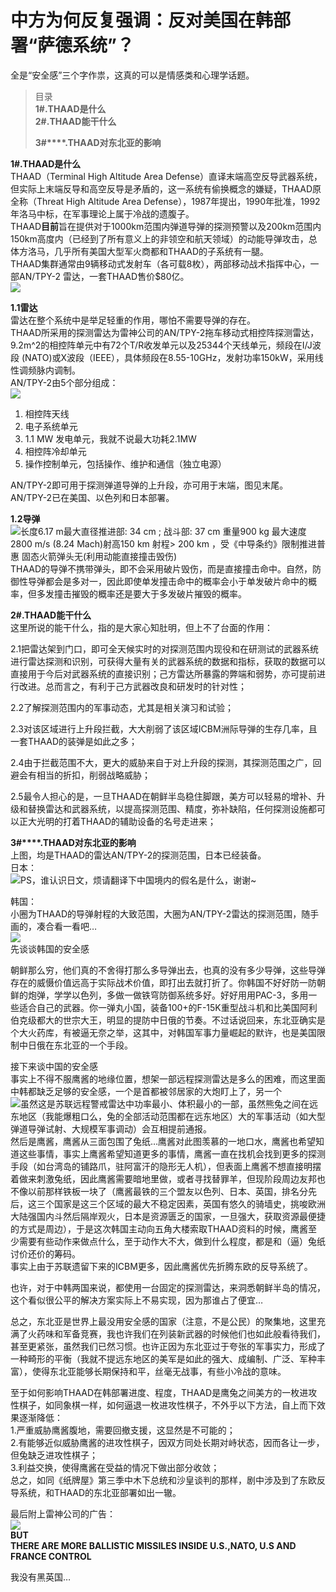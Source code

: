 # 中方为何反复强调：反对美国在韩部署“萨德系统”？

全是“安全感”三个字作祟，这真的可以是情感类和心理学话题。  

> 目录  
> **1#.THAAD是什么**  
> **2#.THAAD能干什么**  
>   
> **3#****.THAAD对东北亚的影响**

**1#.THAAD是什么**  
THAAD（Terminal High Altitude Area Defense）直译末端高空反导武器系统，但实际上末端反导和高空反导是矛盾的，这一系统有偷换概念的嫌疑，THAAD原全称（Threat High Altitude Area Defense），1987年提出，1990年批准，1992年洛马中标，在军事理论上属于冷战的遗腹子。  
THAAD**目前**旨在提供对于1000km范围内弹道导弹的探测预警以及200km范围内150km高度内（已经到了所有意义上的非领空和航天领域）的动能导弹攻击，总体方洛马，几乎所有美国大型军火商都和THAAD的子系统有一腿。  
THAAD集群通常由9辆移动式发射车（各可载8枚），两部移动战术指挥中心，一部AN/TPY-2 雷达，一套THAAD售价$80亿。  
![](https://pic2.zhimg.com/50/9942bd7f5be6d3af1ea70891adafae10_b.jpg)  

**1.1雷达**  
雷达在整个系统中是举足轻重的作用，哪怕不需要导弹的存在。  
THAAD所采用的探测雷达为雷神公司的AN/TPY-2拖车移动式相控阵探测雷达，9.2m^2的相控阵单元中有72个T/R收发单元以及25344个天线单元，频段在I/J波段 (NATO)或X波段（IEEE），具体频段在8.55-10GHz，发射功率150kW，采用线性调频脉内调制。  
AN/TPY-2由5个部分组成：  
![](https://pic4.zhimg.com/50/981d004c62f5e71f0aab347229f7d402_b.jpg)

1.  相控阵天线
2.  电子系统单元
3.  1.1 MW 发电单元，我就不说最大功耗2.1MW
4.  相控阵冷却单元
5.  操作控制单元，包括操作、维护和通信（独立电源）

AN/TPY-2即可用于探测弹道导弹的上升段，亦可用于末端，图见末尾。  
AN/TPY-2已在美国、以色列和日本部署。  

**1.2导弹**  
![](https://pic3.zhimg.com/50/9c1faf8aa07e4f4b9fa064b3e09a70e3_b.jpg)长度6.17 m最大直径推进部: 34 cm ; 战斗部: 37 cm 重量900 kg 最大速度2800 m/s (8.24 Mach)射高150 km 射程> 200 km ，受《中导条约》限制推进普惠 固态火箭弹头无(利用动能直接撞击毁伤)  
THAAD的导弹不携带弹头，即不会采用破片毁伤，而是直接撞击命中。自然，防御性导弹都会是多对一，因此即使单发撞击命中的概率会小于单发破片命中的概率，但多发撞击摧毁的概率还是要大于多发破片摧毁的概率。  

**2#.THAAD能干什么**  
这里所说的能干什么，指的是大家心知肚明，但上不了台面的作用：  

2.1把雷达架到门口，即可全天候实时的对探测范围内现役和在研测试的武器系统进行雷达探测和识别，可获得大量有关的武器系统的数据和指标，获取的数据可以直接用于今后对武器系统的直接识别；己方雷达所暴露的弊端和弱势，亦可提前进行改进。总而言之，有利于己方武器改良和研发时的针对性；  

2.2了解探测范围内的军事动态，尤其是相关演习和试验；  

2.3对该区域进行上升段拦截，大大削弱了该区域ICBM洲际导弹的生存几率，且一套THAAD的装弹是如此之多；  

2.4由于拦截范围不大，更大的威胁来自于对上升段的探测，其探测范围之广，回避会有相当的折扣，削弱战略威胁；  

2.5最令人担心的是，一旦THAAD在朝鲜半岛稳住脚跟，美方可以轻易的增补、升级和替换雷达和武器系统，以提高探测范围、精度，弥补缺陷，任何探测设施都可以正大光明的打着THAAD的辅助设备的名号走进来；  

**3#****.THAAD对东北亚的影响**  
上图，均是THAAD的雷达AN/TPY-2的探测范围，日本已经装备。  
日本：  
![](https://pic4.zhimg.com/50/b380f2119eeec6ad5cc6ff67245e533a_b.jpg)PS，谁认识日文，烦请翻译下中国境内的假名是什么，谢谢~  

韩国：  
小圈为THAAD的导弹射程的大致范围，大圈为AN/TPY-2雷达的探测范围，随手画的，凑合看一看吧…  
![](https://pic3.zhimg.com/50/db650c8088f6d49f3cc62d0677bc743a_b.jpg)  
先谈谈韩国的安全感  

朝鲜那么穷，他们真的不舍得打那么多导弹出去，也真的没有多少导弹，这些导弹存在的威慑价值远高于实际战术价值，即打出去就打折了。你韩国不好好防一防朝鲜的炮弹，学学以色列，多做一做铁穹防御系统多好。好好用用PAC-3，多用一些适合自己的武器。你一弹丸小国，装备100+的F-15K重型战斗机和比美国阿利伯克级都大的世宗大王，明显的提防中日俄的节奏。不过话说回来，东北亚确实是个大火药库，有被逼无奈之举，这其中，对韩国军事力量崛起的默许，也是美国限制中日俄在东北亚的一个手段。  

接下来谈中国的安全感  
事实上不得不服鹰酱的地缘位置，想架一部远程探测雷达是多么的困难，而这里面中韩都缺乏足够的安全感，一个是首都被邻居家的大炮盯上了，另一个  
![](https://pic4.zhimg.com/50/0a404dfe222405131cbf3c9a4edf5a4a_b.jpg)虽然这是苏联远程警戒雷达中功率最小、体积最小的一部，虽然熊兔之间在远东地区（我能爆粗口么，兔的全部活动范围都在远东地区）大的军事活动（如大型弹道导弹试射、大规模军事调动）会互相提前通报。  
然后是鹰酱，鹰酱从三面包围了兔纸…鹰酱对此图羡慕的一地口水，鹰酱也希望知道这些事情，事实上鹰酱希望知道更多的事情，鹰酱一直在找机会找到更多的探测手段（如台湾岛的铺路爪，驻阿富汗的隐形无人机），但表面上鹰酱不想直接明摆着做来刺激兔纸，因此鹰酱需要暗地里做，或者寻找替罪羊，但现阶段周边友邦也不像以前那样铁板一块了（鹰酱最铁的三个盟友以色列、日本、英国，排名分先后，这三个国家是这三个区域的最大不稳定因素，英国有悠久的骑墙史，挑唆欧洲大陆强国内斗然后隔岸观火，日本是资源匮乏的国家，一旦强大，获取资源最便捷的方式是周边），于是这次韩国主动向五角大楼索取THAAD资料的时候，鹰酱至少需要有些动作来做点什么，至于动作大不大，做到什么程度，都是和（逼）兔纸讨价还价的筹码。  
事实上由于苏联遗留下来的ICBM更多，因此鹰酱优先折腾东欧的反导系统了。  

也许，对于中韩两国来说，都使用一台固定的探测雷达，来洞悉朝鲜半岛的情况，这个看似很公平的解决方案实际上不易实现，因为那谁占了便宜…  

总之，东北亚是世界上最没用安全感的国家（注意，不是公民）的聚集地，这里充满了火药味和军备竞赛，我也许我们在列装新武器的时候他们也如此般看待我们，甚至更紧张，虽然我们已然习惯。也许正因为东北亚过于夸张的军事实力，形成了一种畸形的平衡（我就不提远东地区的美军是如此的强大、成编制、广泛、军种丰富），使得东北亚能够长期保持和平，丝毫无战事，有些小冷战的意味。  

至于如何影响THAAD在韩部署进度、程度，THAAD是鹰兔之间美方的一枚进攻性棋子，如同象棋一样，如何逼退一枚进攻性棋子，不外乎以下方法，自上而下效果逐渐降低：  
1.严重威胁鹰酱腹地，需要回撤支援，这显然是不可能的；  
2.有能够近似威胁鹰酱的进攻性棋子，因双方同处长期对峙状态，因而各让一步，但兔缺乏进攻性棋子；  
3.利益交换，使得鹰酱在受益的情况下做出部分收敛；  
总之，如同《纸牌屋》第三季中木下总统和沙皇谈判的那样，剧中涉及到了东欧反导系统，和THAAD的东北亚部署如出一辙。  

最后附上雷神公司的广告：  
![](https://pic4.zhimg.com/50/c8d405a99dd6be8a2b1ba34b7aa975c4_b.jpg)  
**BUT**  
**THERE ARE MORE BALLISTIC MISSILES INSIDE U.S.,NATO, U.S AND FRANCE CONTROL**  

我没有黑英国…